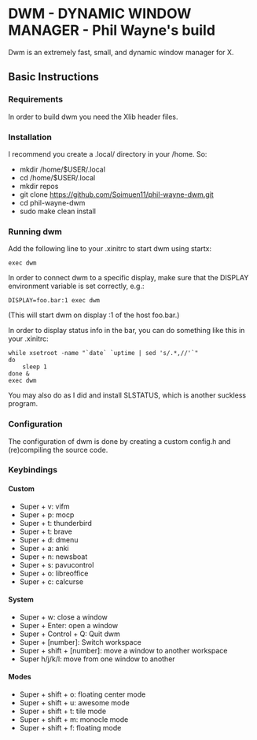 # DWM - DYNAMIC WINDOW MANAGER - Phil Wayne's build
Dwm is an extremely fast, small, and dynamic window manager for X.

## Basic Instructions

### Requirements

In order to build dwm you need the Xlib header files.


### Installation

I recommend you create a .local/ directory in your /home.
So:
+ mkdir /home/$USER/.local 
+ cd /home/$USER/.local
+ mkdir repos
+ git clone https://github.com/Soimuen11/phil-wayne-dwm.git
+ cd phil-wayne-dwm
+ sudo make clean install

### Running dwm

Add the following line to your .xinitrc to start dwm using startx:

    exec dwm

In order to connect dwm to a specific display, make sure that
the DISPLAY environment variable is set correctly, e.g.:

    DISPLAY=foo.bar:1 exec dwm

(This will start dwm on display :1 of the host foo.bar.)

In order to display status info in the bar, you can do something
like this in your .xinitrc:

    while xsetroot -name "`date` `uptime | sed 's/.*,//'`"
    do
    	sleep 1
    done &
    exec dwm

You may also do as I did and install SLSTATUS, which is another suckless
program.

### Configuration

The configuration of dwm is done by creating a custom config.h
and (re)compiling the source code.

### Keybindings

#### Custom

+ Super + v: vifm
+ Super + p: mocp
+ Super + t: thunderbird
+ Super + t: brave
+ Super + d: dmenu
+ Super + a: anki
+ Super + n: newsboat
+ Super + s: pavucontrol
+ Super + o: libreoffice
+ Super + c: calcurse

#### System

+ Super + w: close a window
+ Super + Enter: open a window
+ Super + Control + Q: Quit dwm
+ Super + [number]: Switch workspace
+ Super + shift + [number]: move a window to another workspace
+ Super h/j/k/l: move from one window to another

#### Modes

+ Super + shift + o: floating center mode
+ Super + shift + u: awesome mode
+ Super + shift + t: tile mode
+ Super + shift + m: monocle mode
+ Super + shift + f: floating mode
